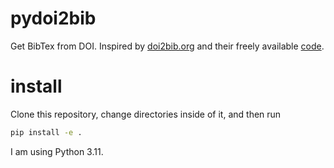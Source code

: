 # pydoi2bib

Get BibTex from DOI.
Inspired by [doi2bib.org](doi2bib.org) and their freely available [code](https://github.com/davidagraf/doi2bib2/).

# install

Clone this repository, change directories inside of it, and then run
```bash
pip install -e .
```

I am using Python 3.11.
